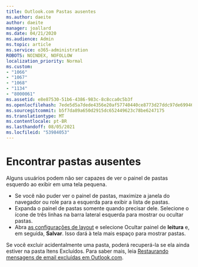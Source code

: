 ```yaml
---
title: Outlook.com Pastas ausentes
ms.author: daeite
author: daeite
manager: joallard
ms.date: 04/21/2020
ms.audience: Admin
ms.topic: article
ms.service: o365-administration
ROBOTS: NOINDEX, NOFOLLOW
localization_priority: Normal
ms.custom:
- "1066"
- "1067"
- "1068"
- "1134"
- "8000061"
ms.assetid: e8e87530-51b6-4386-983c-8c8cca0c5b3f
ms.openlocfilehash: 7ede5d5a7dede4356e20af57740440ce8773d27ddc97de699466ad05c1c7a4bb
ms.sourcegitcommit: b5f7da89a650d2915dc652449623c78be6247175
ms.translationtype: MT
ms.contentlocale: pt-BR
ms.lasthandoff: 08/05/2021
ms.locfileid: "53984053"
---
```

# <a name="find-missing-folders"></a>Encontrar pastas ausentes

Alguns usuários podem não ser capazes de ver o painel de pastas esquerdo ao exibir em uma tela pequena.

- Se você não puder ver o painel de pastas, maximize a janela do navegador ou role para a esquerda para exibir a lista de pastas.
- Expanda o painel de pastas somente quando precisar dele. Selecione o ícone de três linhas na barra lateral esquerda para mostrar ou ocultar pastas.
- Abra [as configurações de layout](https://outlook.live.com/mail/options/mail/layout) e selecione Ocultar painel de **leitura** e, em seguida, **Salvar**. Isso dará à tela mais espaço para mostrar pastas.

Se você excluir acidentalmente uma pasta, poderá recuperá-la se ela ainda estiver na pasta Itens Excluídos. Para saber mais, leia [Restaurando mensagens de email excluídas em Outlook.com](https://support.office.com/article/cf06ab1b-ae0b-418c-a4d9-4e895f83ed50).
